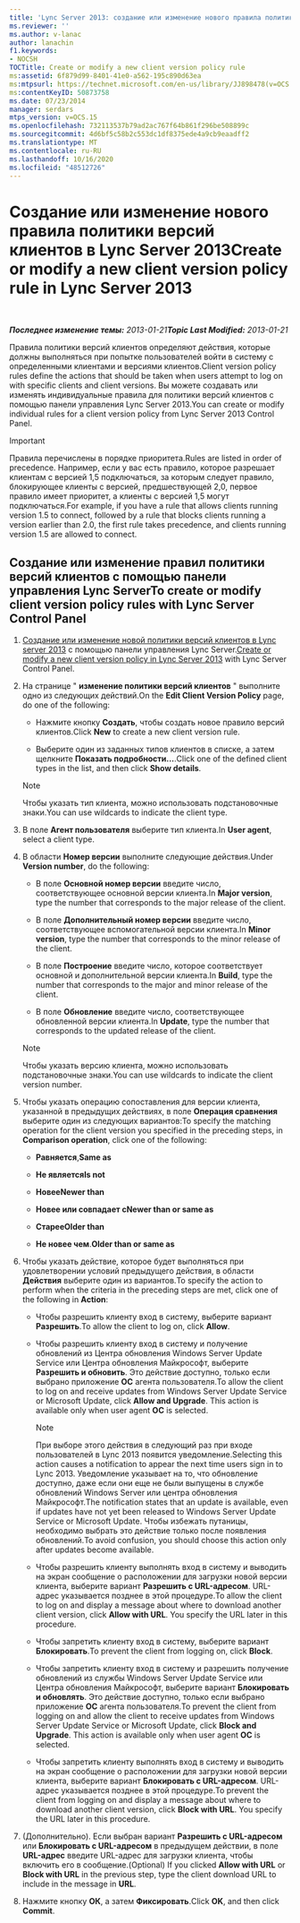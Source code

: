 ```yaml
---
title: 'Lync Server 2013: создание или изменение нового правила политики версий клиентов'
ms.reviewer: ''
ms.author: v-lanac
author: lanachin
f1.keywords:
- NOCSH
TOCTitle: Create or modify a new client version policy rule
ms:assetid: 6f879d99-8401-41e0-a562-195c890d63ea
ms:mtpsurl: https://technet.microsoft.com/en-us/library/JJ898478(v=OCS.15)
ms:contentKeyID: 50873758
ms.date: 07/23/2014
manager: serdars
mtps_version: v=OCS.15
ms.openlocfilehash: 732113537b79ad2ac767f64b861f296be508899c
ms.sourcegitcommit: 4d6bf5c58b2c553dc1df8375ede4a9cb9eaadff2
ms.translationtype: MT
ms.contentlocale: ru-RU
ms.lasthandoff: 10/16/2020
ms.locfileid: "48512726"
---
```

# <a name="create-or-modify-a-new-client-version-policy-rule-in-lync-server-2013"></a><span data-ttu-id="be493-102">Создание или изменение нового правила политики версий клиентов в Lync Server 2013</span><span class="sxs-lookup"><span data-stu-id="be493-102">Create or modify a new client version policy rule in Lync Server 2013</span></span>

<div data-xmlns="http://www.w3.org/1999/xhtml">

<div class="topic" data-xmlns="http://www.w3.org/1999/xhtml" data-msxsl="urn:schemas-microsoft-com:xslt" data-cs="https://msdn.microsoft.com/">

<div data-asp="https://msdn2.microsoft.com/asp">



</div>

<div id="mainSection">

<div id="mainBody">

<span> </span>

<span data-ttu-id="be493-103">_**Последнее изменение темы:** 2013-01-21_</span><span class="sxs-lookup"><span data-stu-id="be493-103">_**Topic Last Modified:** 2013-01-21_</span></span>

<span data-ttu-id="be493-104">Правила политики версий клиентов определяют действия, которые должны выполняться при попытке пользователей войти в систему с определенными клиентами и версиями клиентов.</span><span class="sxs-lookup"><span data-stu-id="be493-104">Client version policy rules define the actions that should be taken when users attempt to log on with specific clients and client versions.</span></span> <span data-ttu-id="be493-105">Вы можете создавать или изменять индивидуальные правила для политики версий клиентов с помощью панели управления Lync Server 2013.</span><span class="sxs-lookup"><span data-stu-id="be493-105">You can create or modify individual rules for a client version policy from Lync Server 2013 Control Panel.</span></span>

<div>


> [!IMPORTANT]  
> <span data-ttu-id="be493-106">Правила перечислены в порядке приоритета.</span><span class="sxs-lookup"><span data-stu-id="be493-106">Rules are listed in order of precedence.</span></span> <span data-ttu-id="be493-107">Например, если у вас есть правило, которое разрешает клиентам с версией 1,5 подключаться, за которым следует правило, блокирующее клиенты с версией, предшествующей 2,0, первое правило имеет приоритет, а клиенты с версией 1,5 могут подключаться.</span><span class="sxs-lookup"><span data-stu-id="be493-107">For example, if you have a rule that allows clients running version 1.5 to connect, followed by a rule that blocks clients running a version earlier than 2.0, the first rule takes precedence, and clients running version 1.5 are allowed to connect.</span></span>



</div>

<div>

## <a name="to-create-or-modify-client-version-policy-rules-with-lync-server-control-panel"></a><span data-ttu-id="be493-108">Создание или изменение правил политики версий клиентов с помощью панели управления Lync Server</span><span class="sxs-lookup"><span data-stu-id="be493-108">To create or modify client version policy rules with Lync Server Control Panel</span></span>

1.  <span data-ttu-id="be493-109">[Создание или изменение новой политики версий клиентов в Lync server 2013](lync-server-2013-create-or-modify-a-new-client-version-policy.md) с помощью панели управления Lync Server.</span><span class="sxs-lookup"><span data-stu-id="be493-109">[Create or modify a new client version policy in Lync Server 2013](lync-server-2013-create-or-modify-a-new-client-version-policy.md) with Lync Server Control Panel.</span></span>

2.  <span data-ttu-id="be493-110">На странице " **изменение политики версий клиентов** " выполните одно из следующих действий.</span><span class="sxs-lookup"><span data-stu-id="be493-110">On the **Edit Client Version Policy** page, do one of the following:</span></span>
    
      - <span data-ttu-id="be493-111">Нажмите кнопку **Создать**, чтобы создать новое правило версий клиентов.</span><span class="sxs-lookup"><span data-stu-id="be493-111">Click **New** to create a new client version rule.</span></span>
    
      - <span data-ttu-id="be493-112">Выберите один из заданных типов клиентов в списке, а затем щелкните **Показать подробности...**.</span><span class="sxs-lookup"><span data-stu-id="be493-112">Click one of the defined client types in the list, and then click **Show details**.</span></span>
    
    <div>
    

    > [!NOTE]  
    > <span data-ttu-id="be493-113">Чтобы указать тип клиента, можно использовать подстановочные знаки.</span><span class="sxs-lookup"><span data-stu-id="be493-113">You can use wildcards to indicate the client type.</span></span>

    
    </div>

3.  <span data-ttu-id="be493-114">В поле **Агент пользователя** выберите тип клиента.</span><span class="sxs-lookup"><span data-stu-id="be493-114">In **User agent**, select a client type.</span></span>

4.  <span data-ttu-id="be493-115">В области **Номер версии** выполните следующие действия.</span><span class="sxs-lookup"><span data-stu-id="be493-115">Under **Version number**, do the following:</span></span>
    
      - <span data-ttu-id="be493-116">В поле **Основной номер версии** введите число, соответствующее основной версии клиента.</span><span class="sxs-lookup"><span data-stu-id="be493-116">In **Major version**, type the number that corresponds to the major release of the client.</span></span>
    
      - <span data-ttu-id="be493-117">В поле **Дополнительный номер версии** введите число, соответствующее вспомогательной версии клиента.</span><span class="sxs-lookup"><span data-stu-id="be493-117">In **Minor version**, type the number that corresponds to the minor release of the client.</span></span>
    
      - <span data-ttu-id="be493-118">В поле **Построение** введите число, которое соответствует основной и дополнительной версии клиента.</span><span class="sxs-lookup"><span data-stu-id="be493-118">In **Build**, type the number that corresponds to the major and minor release of the client.</span></span>
    
      - <span data-ttu-id="be493-119">В поле **Обновление** введите число, соответствующее обновленной версии клиента.</span><span class="sxs-lookup"><span data-stu-id="be493-119">In **Update**, type the number that corresponds to the updated release of the client.</span></span>
    
    <div>
    

    > [!NOTE]  
    > <span data-ttu-id="be493-120">Чтобы указать версию клиента, можно использовать подстановочные знаки.</span><span class="sxs-lookup"><span data-stu-id="be493-120">You can use wildcards to indicate the client version number.</span></span>

    
    </div>

5.  <span data-ttu-id="be493-121">Чтобы указать операцию сопоставления для версии клиента, указанной в предыдущих действиях, в поле **Операция сравнения** выберите один из следующих вариантов:</span><span class="sxs-lookup"><span data-stu-id="be493-121">To specify the matching operation for the client version you specified in the preceding steps, in **Comparison operation**, click one of the following:</span></span>
    
      - <span data-ttu-id="be493-122">**Равняется**,</span><span class="sxs-lookup"><span data-stu-id="be493-122">**Same as**</span></span>
    
      - <span data-ttu-id="be493-123">**Не является**</span><span class="sxs-lookup"><span data-stu-id="be493-123">**Is not**</span></span>
    
      - <span data-ttu-id="be493-124">**Новее**</span><span class="sxs-lookup"><span data-stu-id="be493-124">**Newer than**</span></span>
    
      - <span data-ttu-id="be493-125">**Новее или совпадает с**</span><span class="sxs-lookup"><span data-stu-id="be493-125">**Newer than or same as**</span></span>
    
      - <span data-ttu-id="be493-126">**Старее**</span><span class="sxs-lookup"><span data-stu-id="be493-126">**Older than**</span></span>
    
      - <span data-ttu-id="be493-127">**Не новее чем**.</span><span class="sxs-lookup"><span data-stu-id="be493-127">**Older than or same as**</span></span>

6.  <span data-ttu-id="be493-128">Чтобы указать действие, которое будет выполняться при удовлетворении условий предыдущего действия, в области **Действия** выберите один из вариантов.</span><span class="sxs-lookup"><span data-stu-id="be493-128">To specify the action to perform when the criteria in the preceding steps are met, click one of the following in **Action**:</span></span>
    
      - <span data-ttu-id="be493-129">Чтобы разрешить клиенту вход в систему, выберите вариант **Разрешить**.</span><span class="sxs-lookup"><span data-stu-id="be493-129">To allow the client to log on, click **Allow**.</span></span>
    
      - <span data-ttu-id="be493-p103">Чтобы разрешить клиенту вход в систему и получение обновлений из Центра обновления Windows Server Update Service или Центра обновления Майкрософт, выберите **Разрешить и обновить**. Это действие доступно, только если выбрано приложение **OC** агента пользователя.</span><span class="sxs-lookup"><span data-stu-id="be493-p103">To allow the client to log on and receive updates from Windows Server Update Service or Microsoft Update, click **Allow and Upgrade**. This action is available only when user agent **OC** is selected.</span></span>
        
        <div>
        

        > [!NOTE]  
        > <span data-ttu-id="be493-132">При выборе этого действия в следующий раз при входе пользователей в Lync 2013 появится уведомление.</span><span class="sxs-lookup"><span data-stu-id="be493-132">Selecting this action causes a notification to appear the next time users sign in to Lync 2013.</span></span> <span data-ttu-id="be493-133">Уведомление указывает на то, что обновление доступно, даже если они еще не были выпущены в службе обновлений Windows Server или центра обновления Майкрософт.</span><span class="sxs-lookup"><span data-stu-id="be493-133">The notification states that an update is available, even if updates have not yet been released to Windows Server Update Service or Microsoft Update.</span></span> <span data-ttu-id="be493-134">Чтобы избежать путаницы, необходимо выбрать это действие только после появления обновлений.</span><span class="sxs-lookup"><span data-stu-id="be493-134">To avoid confusion, you should choose this action only after updates become available.</span></span>

        
        </div>
    
      - <span data-ttu-id="be493-p105">Чтобы разрешить клиенту выполнять вход в систему и выводить на экран сообщение о расположении для загрузки новой версии клиента, выберите вариант **Разрешить с URL-адресом**. URL-адрес указывается позднее в этой процедуре.</span><span class="sxs-lookup"><span data-stu-id="be493-p105">To allow the client to log on and display a message about where to download another client version, click **Allow with URL**. You specify the URL later in this procedure.</span></span>
    
      - <span data-ttu-id="be493-137">Чтобы запретить клиенту вход в систему, выберите вариант **Блокировать**.</span><span class="sxs-lookup"><span data-stu-id="be493-137">To prevent the client from logging on, click **Block**.</span></span>
    
      - <span data-ttu-id="be493-p106">Чтобы запретить клиенту вход в систему и разрешить получение обновлений из службы Windows Server Update Service или Центра обновления Майкрософт, выберите вариант **Блокировать и обновлять**. Это действие доступно, только если выбрано приложение **OC** агента пользователя.</span><span class="sxs-lookup"><span data-stu-id="be493-p106">To prevent the client from logging on and allow the client to receive updates from Windows Server Update Service or Microsoft Update, click **Block and Upgrade**. This action is available only when user agent **OC** is selected.</span></span>
    
      - <span data-ttu-id="be493-p107">Чтобы запретить клиенту выполнять вход в систему и выводить на экран сообщение о расположении для загрузки новой версии клиента, выберите вариант **Блокировать с URL-адресом**. URL-адрес указывается позднее в этой процедуре.</span><span class="sxs-lookup"><span data-stu-id="be493-p107">To prevent the client from logging on and display a message about where to download another client version, click **Block with URL**. You specify the URL later in this procedure.</span></span>

7.  <span data-ttu-id="be493-142">(Дополнительно). Если выбран вариант **Разрешить с URL-адресом** или **Блокировать с URL-адресом** в предыдущем действии, в поле **URL-адрес** введите URL-адрес для загрузки клиента, чтобы включить его в сообщение.</span><span class="sxs-lookup"><span data-stu-id="be493-142">(Optional) If you clicked **Allow with URL** or **Block with URL** in the previous step, type the client download URL to include in the message in **URL**.</span></span>

8.  <span data-ttu-id="be493-143">Нажмите кнопку **ОК**, а затем **Фиксировать**.</span><span class="sxs-lookup"><span data-stu-id="be493-143">Click **OK**, and then click **Commit**.</span></span>

</div>

</div>

<span> </span>

</div>

</div>

</div>

